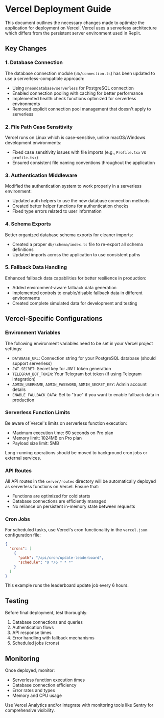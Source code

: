 # Vercel Deployment Guide

This document outlines the necessary changes made to optimize the application for deployment on Vercel. Vercel uses a serverless architecture which differs from the persistent server environment used in Replit.

## Key Changes

### 1. Database Connection

The database connection module (`db/connection.ts`) has been updated to use a serverless-compatible approach:

- Using `@neondatabase/serverless` for PostgreSQL connection
- Enabled connection pooling with caching for better performance
- Implemented health check functions optimized for serverless environments
- Removed explicit connection pool management that doesn't apply to serverless

### 2. File Path Case Sensitivity

Vercel runs on Linux which is case-sensitive, unlike macOS/Windows development environments:

- Fixed case sensitivity issues with file imports (e.g., `Profile.tsx` vs `profile.tsx`)
- Ensured consistent file naming conventions throughout the application

### 3. Authentication Middleware

Modified the authentication system to work properly in a serverless environment:

- Updated auth helpers to use the new database connection methods
- Created better helper functions for authentication checks
- Fixed type errors related to user information

### 4. Schema Exports

Better organized database schema exports for cleaner imports:

- Created a proper `db/schema/index.ts` file to re-export all schema definitions
- Updated imports across the application to use consistent paths

### 5. Fallback Data Handling

Enhanced fallback data capabilities for better resilience in production:

- Added environment-aware fallback data generation
- Implemented controls to enable/disable fallback data in different environments
- Created complete simulated data for development and testing

## Vercel-Specific Configurations

### Environment Variables

The following environment variables need to be set in your Vercel project settings:

- `DATABASE_URL`: Connection string for your PostgreSQL database (should support serverless)
- `JWT_SECRET`: Secret key for JWT token generation
- `TELEGRAM_BOT_TOKEN`: Your Telegram bot token (if using Telegram integration)
- `ADMIN_USERNAME`, `ADMIN_PASSWORD`, `ADMIN_SECRET_KEY`: Admin account details
- `ENABLE_FALLBACK_DATA`: Set to "true" if you want to enable fallback data in production

### Serverless Function Limits

Be aware of Vercel's limits on serverless function execution:

- Maximum execution time: 60 seconds on Pro plan
- Memory limit: 1024MB on Pro plan
- Payload size limit: 5MB

Long-running operations should be moved to background cron jobs or external services.

### API Routes

All API routes in the `server/routes` directory will be automatically deployed as serverless functions on Vercel. Ensure that:

- Functions are optimized for cold starts
- Database connections are efficiently managed
- No reliance on persistent in-memory state between requests

### Cron Jobs

For scheduled tasks, use Vercel's cron functionality in the `vercel.json` configuration file:

```json
{
  "crons": [
    {
      "path": "/api/cron/update-leaderboard",
      "schedule": "0 */6 * * *"
    }
  ]
}
```

This example runs the leaderboard update job every 6 hours.

## Testing

Before final deployment, test thoroughly:

1. Database connections and queries
2. Authentication flows
3. API response times
4. Error handling with fallback mechanisms
5. Scheduled jobs (crons)

## Monitoring

Once deployed, monitor:

- Serverless function execution times
- Database connection efficiency
- Error rates and types
- Memory and CPU usage

Use Vercel Analytics and/or integrate with monitoring tools like Sentry for comprehensive visibility.
